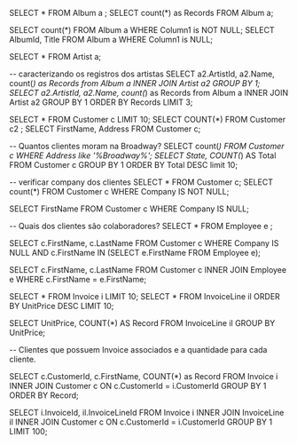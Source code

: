SELECT * FROM Album a ;
SELECT count(*) as Records FROM Album a;

SELECT count(*) FROM Album a WHERE Column1 is NOT NULL;
SELECT AlbumId, Title FROM Album a WHERE Column1 is NULL;

SELECT * FROM Artist a;

-- caracterizando os registros dos artistas
SELECT a2.ArtistId, a2.Name, count(*) as Records from Album a INNER JOIN Artist a2 GROUP BY 1;
SELECT a2.ArtistId, a2.Name, count(*) as Records from Album a INNER JOIN Artist a2 GROUP BY 1 ORDER BY Records LIMIT 3;

SELECT * FROM Customer c LIMIT 10;
SELECT COUNT(*) FROM Customer c2 ;
SELECT FirstName, Address FROM Customer c;

-- Quantos clientes moram na Broadway?
SELECT count(*) FROM Customer c WHERE Address like '%Broadway%';
SELECT State, COUNT(*) AS Total FROM Customer c GROUP BY 1 ORDER BY Total DESC limit 10;


-- verificar company dos clientes
SELECT * FROM Customer c;
SELECT count(*) FROM Customer c WHERE Company IS NOT NULL;

SELECT FirstName FROM Customer c WHERE Company IS NULL;


-- Quais dos clientes são colaboradores?
SELECT * FROM Employee e ;

SELECT c.FirstName, c.LastName FROM Customer c 
	WHERE Company IS NULL AND c.FirstName IN 
		(SELECT e.FirstName FROM Employee e);

SELECT c.FirstName, c.LastName  FROM Customer c INNER JOIN Employee e WHERE c.FirstName = e.FirstName;


SELECT * FROM Invoice i LIMIT 10;
SELECT * FROM InvoiceLine il ORDER BY UnitPrice  DESC LIMIT 10;

SELECT UnitPrice, COUNT(*) AS Record  FROM InvoiceLine il GROUP BY UnitPrice;

-- Clientes que possuem Invoice associados e a quantidade para cada cliente.

SELECT c.CustomerId, c.FirstName, COUNT(*) as Record FROM Invoice i 
	INNER JOIN Customer c ON c.CustomerId = i.CustomerId 
	GROUP BY 1 ORDER BY Record;

SELECT i.InvoiceId, il.InvoiceLineId  FROM Invoice i 
	INNER JOIN InvoiceLine il 
	INNER JOIN Customer c ON c.CustomerId = i.CustomerId 
	GROUP BY 1
	LIMIT 100;
